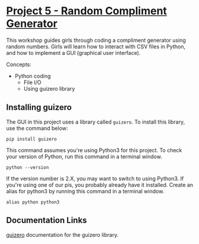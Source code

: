 # [Project 5 - Random Compliment Generator][1] 
This workshop guides girls through coding a compliment generator using random numbers. Girls will learn how to interact with CSV files in Python, and how to implement a GUI (graphical user interface).


Concepts:
* Python coding
  * File I/O
  * Using guizero library


## Installing guizero
The GUI in this project uses a library called `guizero`. To install this library, use the command below:
```
pip install guizero
```
This command assumes you're using Python3 for this project. To check your version of Python, run this command in a terminal window.
```
python --version
```
If the version number is 2.X, you may want to switch to using Python3. If you're using one of our pis, you probably already have it installed. Create an alias for python3 by running this command in a terminal window.
```
alias python python3
```


## Documentation Links
[guizero][2] documentation for the guizero library.


[1]:https://projects.raspberrypi.org/en/projects/shakespearean-insult-generator/6
[2]:https://lawsie.github.io/guizero/start/
